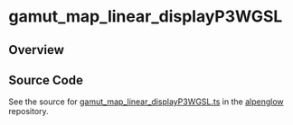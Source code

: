 # gamut_map_linear_displayP3WGSL

## Overview





## Source Code

See the source for [gamut_map_linear_displayP3WGSL.ts](https://github.com/phetsims/alpenglow/blob/main/js/webgpu/wgsl/color/gamut_map_linear_displayP3WGSL.ts) in the [alpenglow](https://github.com/phetsims/alpenglow) repository.
